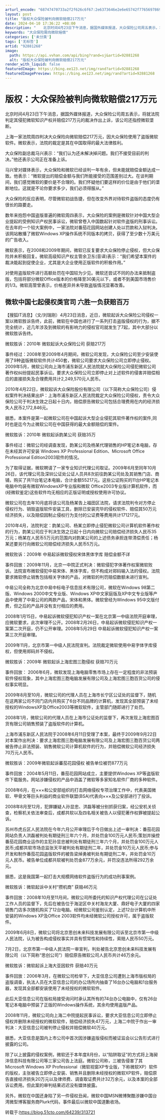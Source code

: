 ```yaml
---
arturl_encode: "68747470733a2f2f626c6f67:2e6373646e2e6e65742f77656978696e5f3333383935363935:2f61727469636c652f64657461696c732f3932383831323638"
layout: post
title: "版权大众保险被判向微软赔偿217万元"
date: 2024-04-10 17:36:22 +08:00
description: "　　北京时间4月23日下午消息，据国外媒体报道，大众保险公司周五表示，将就法院判定其侵犯微软知识产权"
keywords: "大众保险需向微软赔偿"
categories: ['未分类']
tags: ['无标签']
artid: "92881268"
image:
  path: https://api.vvhan.com/api/bing?rand=sj&artid=92881268
  alt: "版权大众保险被判向微软赔偿217万元"
render_with_liquid: false
featuredImage: https://bing.ee123.net/img/rand?artid=92881268
featuredImagePreview: https://bing.ee123.net/img/rand?artid=92881268
---
```


# 版权：大众保险被判向微软赔偿217万元

北京时间4月23日下午消息，据国外媒体报道，大众保险公司周五表示，将就法院判定其侵犯微软知识产权并赔偿217万元的裁决作出上诉，该公司还指控微软垄断。
  
上海一家法院周四判决大众保险向微软赔偿217万元，因大众保险使用了盗版微软软件。微软表示，法院的裁定是其在中国取得的最大法律胜利。
  
大众保险副总裁马兴表示：“我们认为还未解决掉问题。我们不接受目前的判决。”他还表示公司正在准备上诉。
  
马兴曾对媒体表示，大众保险和微软已经谈判一年有余，但未能就赔偿金额达成一致。他表示：“微软提出的赔偿金额与我们所能接受的范围差别过大。在谈判期间，我们感觉微软的要价是不合理的。我们怀疑他们要这样的价位是由于他们的垄断地位。这就是不论你要求多少，我们必须得服从。”
  
大众保险的反应表明，尽管微软初战告捷，但在改变外界对待软件盗版的态度仍有很长的路要走。
  
数年来抱怨中国盗版普遍的微软周四表示，大众保险的案例是微软针对中国大型企业提起的受例知识产权民事诉讼，微软曾卷入中国数起针对软件盗版的刑事诉讼。在去年的一个较大案例中，一家法院对番茄花园网站创建人处以罚款和入狱判决。该网站散播了微软Windows XP操作系统不同版本的拷贝，获得了至少数十万美元的广告收入。
  
微软表示，在2008和2009年期间，微软已反复要求大众保险停止侵权，但大众保险并未积极回复。微软高级知识产权主管余卫东(音译)表示：“我们希望本案件的裁决能起到促使企业，尤其是大企业使用正版软件的积极作用。”
  
对使用盗版软件进行高额处罚在中国较为少见。微软还尝试不同的办法来抵制盗版，包括将部分微软Office版本的价格降至30美元以下，或者不到美国市场售价的1/3。微软高管曾表示，价格差异并未导致盗版情况显著改善。

## 微软中国七起侵权类官司 六胜一负获赔百万

【搜狐IT消息】（文/刘瑞刚）4月23日消息，近日，微软起诉大众保险公司侵权一案以微软胜诉告终，此前，微软在中国也进行了一系列打击盗版侵权的行为，据不完全统计，近几年涉及到微软的有影响力的侵权官司就发生了7起，其中大部分以微软胜诉告终。
  
微软胜诉：2010年 微软起诉大众保险公司 获赔217万
  
事件经过：2008年至2009年4月期间，微软公司发现，大众保险公司至少安装使用了9种盗版微软软件共计450套，微软公司要求大众保险公司立即停止侵权。2009年5月，微软公司向上海市浦东新区人民法院就大众保险公司侵犯微软公司著作权纠纷提起民事诉讼。要求大众保险公司立即停止对上述软件的侵害并赔偿相应的直接损失及合理费用共计2,249,570元人民币。
  
2010年4月22日，微软起诉大众保险股份有限公司（以下简称大众保险公司）侵权案件判决结果出炉：上海市浦东新区人民法院裁定大众保险公司侵权，责令大众保险公司于判决生效之日起十日内，赔偿原告微软公司包括合理费用在内的经济损失人民币2,172,846元。
  
据悉，本案件是第一起微软公司在中国起诉大型企业侵犯其软件著作权的案件,同时也是迄今为止微软公司在中国获得的最大金额赔偿的案件。

微软胜诉：2010年 微软起诉韵某公司 获赔35万

事件经过：微软公司经调查发现，韵某公司及杨某代理销售的HP笔记本电脑，存在未经其许可安装 Windows XP Professional Edition、Microsoft Office Professional Edition2003软件的情况。
  
为了取得证据，微软聘请了一家专业知识代理公司取证。2009年6月至同年10月26日，该代理公司及深圳公证处公证人员共8次前往韵某公司处及其销售门店、商铺，购买了共11台笔记本电脑，合计金额55217元。这些公证购买的11台HP笔记本电脑中均装有微软WindowsXP专业版和微软 Office2003专业版计算机软件，而(经微软鉴定)这些软件均无相应的正版证明或授权使用许可协议。
  
微软公司在去年10月底将该公司及杨某告上福田区法院，请求法院判令对方停止侵权行为、销毁盗版软件安装工具，删除已安装完毕的侵权软件、赔偿其50万元经济损失，以及赔偿因制止侵权行为支付的公证费等费用共计171217元。
  
2010年4月，法院判定：韵某公司、杨某立即停止侵犯微软公司计算机软件著作权的行为，韵某公司应于判决生效之日起十日内向微软公司赔偿经济损失人民币35万元；杨某在人民币5万元的范围内对韵某公司的上述债务承担连带清偿责任；杨某还要另行向微软公司赔偿经济损失人民币5万元。

微软败诉：2009年 中易起诉微软侵权宋体黑体字库 赔偿金额不详

事件回放：2009年11月，北京一中院正式判决：微软侵犯字体著作权案微软败诉。法院宣布微软侵犯中易宋体、黑体字库，但不构成对郑码输入法的侵权。法院要求微软停止销售包括相关字体的产品，对微软的判罚赔偿数额未进行宣判。
  
中易公司全称为北京中易中标电子信息技术有限公司，微软在Windows 98第二版、Windows 2000中文专业版、Windows XP中文家庭版及XP中文专业版等产品中使用了中易公司的两款产品，宋体和黑体。微软曾经为Windows 95中文版付费，但之后的产品并没有支付相应的费用。
  
2008年1月15日，中易起诉微软侵犯知识产权一案在北京第一中级法院开庭审理，应微软要求，此次审理不公开。2008年2月26日，中易起诉微软侵犯知识产权一案第二次开庭，仍不公开审理。2008年5月29日 中易起诉微软侵犯知识产权一案第三次开庭审理。
  
2009年11月，北京市第一中级人民法院宣判。法院裁定微软使用中易字体字库侵权，但使用郑码并不侵权。

微软胜诉：2009年 微软起诉上海宏图三胞侵权 获赔70万元

事件回放： 2006年6月，微软发现上海电脑零售市场上存在一定程度的非法预装软件侵权现象，其中上海宏图三胞电脑发展有限公司及上海宏图三胞百货公司的侵权事实明显。
  
2009年8月至10月，微软公司的代理人员在上海市长宁区公证处的监督下，随机在这两家公司不同门店内共购买了6台不同品牌的计算机，发现其全部预装了未经授权的WindowsXP及Office2003等微软软件，主管部门随即进行了处罚。
  
2008年1月，微软公司的代理人员在上海市公证处的监督下，再次发现上海宏图百货有限公司销售预装了盗版软件的计算机。
  
上海市浦东新区人民法院于2008年6月11日受理了本案，最终于2009年9月22日对本案作出判决：要求上海宏图三胞电脑发展有限公司及上海宏图三胞百货公司两被告停止非法预装、销售微软公司计算机软件的行为，并赔偿微软公司经济损失70万元人民币。

微软胜诉：2009年微软起诉蕃茄花园侵权 被告单位被罚877万元

事件回放：2004年5月11日，番茄花园网站成立，主要提供Windows XP等盗版软件下载服务。网站涉嫌侵权的产品中涵盖了微软等多家知名软件厂商的多种软件。
  
2008年6月，在×××和公安部组织的打击网络侵权专项治理工作中，代表美国微软、甲骨文等巨头利益的商业软件联盟(BSA)代表向×××及公安部进行了投诉。
  
2008年8月至12月，犯罪嫌疑人孙显忠、洪磊等被分别抓获归案，经公安机关侦查，检察机关依法审查后，成都共软以及四名相关被告人以侵犯著作权罪被提起公诉。
  
苏州市虎丘区人民法院在今年六月公开审理后于今日做出上述一审判决：番茄花园网站负责人洪磊被判处有期徒刑三年六个月，并处罚金100万元人民币;策划并操控番茄花园商业运作的主犯孙显忠被判处有期徒刑三年六个月，并处罚金100万元人民币;成都共软市场总监张天平被判处有期徒刑二年，并处罚金10万元人民币;参与开发和制作番茄花园盗版软件的被告梁焯勇被判处有期徒刑二年，并处罚金10万元人民币。被告单位成都共软被判处罚金877万余元，并罚没违法所得292万余元。
  
据悉，这是我国第一起打击大规模网络软件盗版行为的成功刑事案例。

微软胜诉：微软起诉中关村“攒机商” 获赔46万元
  
事件回放：2008年10月至11月间，微软公司所委托的知识产权代理公司在公证处工作人员的监督下，先后在被告位于海淀区中关村海龙大厦、鼎好电子大厦的四家销售门店多次随机购买了12台电脑。经微软公司鉴别认定，上述12台计算机中所安装的Windows XP及Office 2003软件均未经微软公司授权许可，属于盗版软件。
  
2009年6月8日，微软公司将北京思创未来科技发展有限公司诉至北京市第一中级人民法院，认为被告构成侵权事实并具有惯常性和持续性，索赔人民币50万元。
  
7月2日，北京市第一中级人民法院一审宣判，判处被告北京思创未来科技发展有限公司（以下简称“思创公司”）赔偿原告微软公司人民币共计46万余元。

微软胜诉：微软起诉上海大亚因软件 获赔40万元
  
事件回放：2006年3月，在微软公司检举下，大亚信息公司遭到上海市版权局的盗版调查，执法人员在大亚信息公司的办公场所内抽查了16台办公电脑和1台服务器，发现其全部都安装使用了未经授权的微软软件。
  
此后大亚信息公司在版权局接受询问时承认其所有的74台办公电脑中，仅有26台笔记本电脑中预装了正版的Windows操作系统，其余均使用盗版产品。
  
2008年11月，微软公司向上海二中院提起民事诉讼，要求大亚信息公司立即停止侵权并删除未经授权的微软软件，赔偿经济损失47万元，上海二中院于作出一审判决：大亚信息公司被判停止侵权并赔偿微软40万元。
  
据悉，大亚信息是国内上市公司中首次因涉嫌盗版侵权而被证监会以公告形式进行披露的公司。
  
除了以上披露的侵权案例，微软还于本年度8月份，以“陷阱取证”的方式将上海昶沣信息科技有限公司等三家公司告上法庭。微软公司称，三被告侵害了其Microsoft Windows XP Professional（微软视窗XP专业版，下称微软XP）软件的版权，主张被告立即停止安装、销售并且删除未经授权的微软XP软件，赔偿原告直接经济损失20万元以及律师费、调查取证费共计32万余元，以及本案的全部诉讼费用。但此案的审判结果迟迟没有媒体披露。
  
另外，微软在中国还身陷了另一件侵权丑闻，微软中国MSN微博聚酷涉嫌中国台湾微型博客服务商Plurk代码，事件最后以微软中国道歉收场。

转载于:https://blog.51cto.com/64239/313721